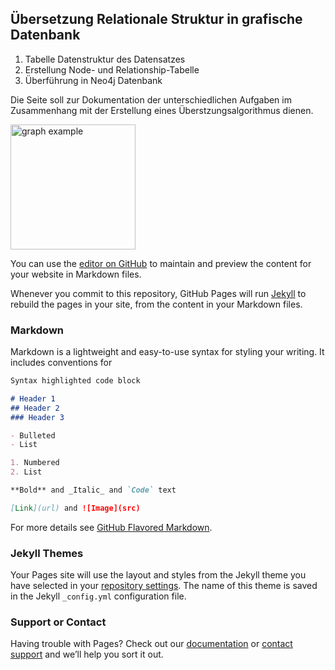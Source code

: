 ## Übersetzung Relationale Struktur in grafische Datenbank

1. Tabelle Datenstruktur des Datensatzes
2. Erstellung Node- und Relationship-Tabelle
3. Überführung in Neo4j Datenbank

Die Seite soll zur Dokumentation der unterschiedlichen Aufgaben im Zusammenhang mit der Erstellung eines Überstzungsalgorithmus dienen.


<img src="https://user-images.githubusercontent.com/81625595/125797449-91b05e18-089d-41ee-8e57-d3af39a113bb.png" alt="graph example" width="200"/>


You can use the [editor on GitHub](https://github.com/karlgottfried/doku_neo4j/edit/gh-pages/index.md) to maintain and preview the content for your website in Markdown files.

Whenever you commit to this repository, GitHub Pages will run [Jekyll](https://jekyllrb.com/) to rebuild the pages in your site, from the content in your Markdown files.

### Markdown

Markdown is a lightweight and easy-to-use syntax for styling your writing. It includes conventions for

```markdown
Syntax highlighted code block

# Header 1
## Header 2
### Header 3

- Bulleted
- List

1. Numbered
2. List

**Bold** and _Italic_ and `Code` text

[Link](url) and ![Image](src)
```

For more details see [GitHub Flavored Markdown](https://guides.github.com/features/mastering-markdown/).

### Jekyll Themes

Your Pages site will use the layout and styles from the Jekyll theme you have selected in your [repository settings](https://github.com/karlgottfried/doku_neo4j/settings/pages). The name of this theme is saved in the Jekyll `_config.yml` configuration file.

### Support or Contact

Having trouble with Pages? Check out our [documentation](https://docs.github.com/categories/github-pages-basics/) or [contact support](https://support.github.com/contact) and we’ll help you sort it out.
